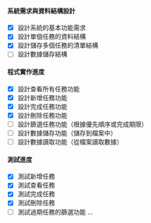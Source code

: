 #### 系統需求與資料結構設計
- [x] 設計系統的基本功能需求
- [x] 設計單個任務的資料結構
- [x] 設計儲存多個任務的清單結構
- [ ] 設計數據儲存結構

#### 程式實作進度
- [x] 設計查看所有任務功能
- [x] 設計新增任務功能
- [x] 設計完成任務功能
- [x] 設計刪除任務功能
- [ ] 設計篩選任務功能（根據優先順序或完成期限）
- [ ] 設計數據儲存功能（儲存到檔案中）
- [ ] 設計數據讀取功能（從檔案讀取數據）

#### 測試進度
- [x] 測試新增任務
- [x] 測試查看任務
- [x] 測試完成任務
- [x] 測試刪除任務
- [ ] 測試過期任務的篩選功能
...
